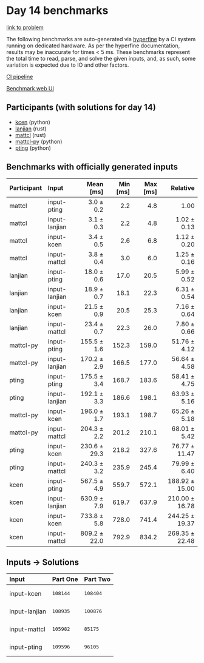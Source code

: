 # Day 14 benchmarks

[link to problem](https://adventofcode.com/2023/day/14)

The following benchmarks are auto-generated via
[hyperfine](https://github.com/sharkdp/hyperfine) by a CI system running on
dedicated hardware. As per the hyperfine documentation, results may be
inaccurate for times < 5 ms. These benchmarks represent the total time to read,
parse, and solve the given inputs, and, as such, some variation is expected due
to IO and other factors.

[CI pipeline](http://ci.papercode.net:8080/teams/main/pipelines/aoc2023)

[Benchmark web UI](https://aoc.ancalagon.black)


## Participants (with solutions for day 14)

- [kcen](https://github.com/kcen/aoc2023) (python)
- [lanjian](https://github.com/lanjian/aoc-2023) (rust)
- [mattcl](https://github.com/mattcl/aoc2023) (rust)
- [mattcl-py](https://github.com/mattcl/aoc2023-py) (python)
- [pting](https://github.com/pting/aoc2023) (python)


## Benchmarks with officially generated inputs

| Participant | Input | Mean [ms] | Min [ms] | Max [ms] | Relative |
|:---|:---|---:|---:|---:|---:|
| mattcl | input-pting | 3.0 ± 0.2 | 2.2 | 4.8 | 1.00 |
| mattcl | input-lanjian | 3.1 ± 0.3 | 2.2 | 4.8 | 1.02 ± 0.13 |
| mattcl | input-kcen | 3.4 ± 0.5 | 2.6 | 6.8 | 1.12 ± 0.20 |
| mattcl | input-mattcl | 3.8 ± 0.4 | 3.0 | 6.0 | 1.25 ± 0.16 |
| lanjian | input-pting | 18.0 ± 0.6 | 17.0 | 20.5 | 5.99 ± 0.52 |
| lanjian | input-lanjian | 18.9 ± 0.7 | 18.1 | 22.3 | 6.31 ± 0.54 |
| lanjian | input-kcen | 21.5 ± 0.9 | 20.5 | 25.3 | 7.16 ± 0.64 |
| lanjian | input-mattcl | 23.4 ± 0.7 | 22.3 | 26.0 | 7.80 ± 0.66 |
| mattcl-py | input-pting | 155.5 ± 1.6 | 152.3 | 159.0 | 51.76 ± 4.12 |
| mattcl-py | input-lanjian | 170.2 ± 2.9 | 166.5 | 177.0 | 56.64 ± 4.58 |
| pting | input-pting | 175.5 ± 3.4 | 168.7 | 183.6 | 58.41 ± 4.75 |
| pting | input-lanjian | 192.1 ± 3.3 | 186.6 | 198.1 | 63.93 ± 5.16 |
| mattcl-py | input-kcen | 196.0 ± 1.7 | 193.1 | 198.7 | 65.26 ± 5.18 |
| mattcl-py | input-mattcl | 204.3 ± 2.2 | 201.2 | 210.1 | 68.01 ± 5.42 |
| pting | input-kcen | 230.6 ± 29.3 | 218.2 | 327.6 | 76.77 ± 11.47 |
| pting | input-mattcl | 240.3 ± 3.2 | 235.9 | 245.4 | 79.99 ± 6.40 |
| kcen | input-pting | 567.5 ± 4.9 | 559.7 | 572.1 | 188.92 ± 15.00 |
| kcen | input-lanjian | 630.9 ± 7.9 | 619.7 | 637.9 | 210.00 ± 16.78 |
| kcen | input-kcen | 733.8 ± 5.8 | 728.0 | 741.4 | 244.25 ± 19.37 |
| kcen | input-mattcl | 809.2 ± 22.0 | 792.9 | 834.2 | 269.35 ± 22.48 |


## Inputs -> Solutions

| Input | Part One | Part Two |
|:---|:---|:---|
|input-kcen|<pre>108144</pre>|<pre>108404</pre>|
|input-lanjian|<pre>108935</pre>|<pre>100876</pre>|
|input-mattcl|<pre>105982</pre>|<pre>85175</pre>|
|input-pting|<pre>109596</pre>|<pre>96105</pre>|